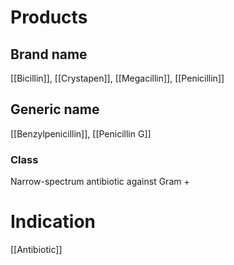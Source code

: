 # Products

## Brand name
[[Bicillin]], [[Crystapen]], [[Megacillin]], [[Penicillin]]

## Generic name
[[Benzylpenicillin]], [[Penicillin G]]

### Class
Narrow-spectrum antibiotic against Gram +

# Indication
[[Antibiotic]]

